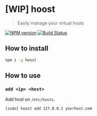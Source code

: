 # [WIP] hoost

> Easily manage your virtual hosts

[![NPM version][npm-version-image]][npm-version-url]
[![Build Status][travis-image]][travis-url]

## How to install

```sh
npm i -g hoost
```

## How to use

### `add <ip> <host>`

Add host on `/etc/hosts`.

```sh
[sudo] hoost add 127.0.0.1 yourhost.com
```

[npm-version-image]: https://badge.fury.io/js/hoost.svg?style=flat
[npm-version-url]: https://npmjs.org/package/hoost
[travis-image]: https://travis-ci.org/fdaciuk/hoost.svg
[travis-url]: https://travis-ci.org/fdaciuk/hoost